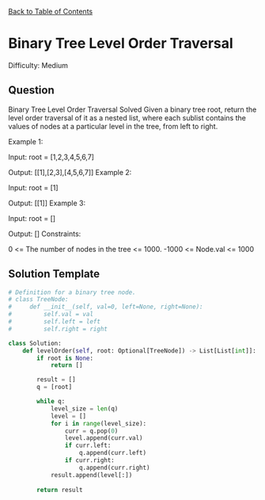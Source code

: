 [Back to Table of Contents](../README.md)

# Binary Tree Level Order Traversal
Difficulty: Medium

## Question
Binary Tree Level Order Traversal
Solved 
Given a binary tree root, return the level order traversal of it as a nested list, where each sublist contains the values of nodes at a particular level in the tree, from left to right.

Example 1:



Input: root = [1,2,3,4,5,6,7]

Output: [[1],[2,3],[4,5,6,7]]
Example 2:

Input: root = [1]

Output: [[1]]
Example 3:

Input: root = []

Output: []
Constraints:

0 <= The number of nodes in the tree <= 1000.
-1000 <= Node.val <= 1000

## Solution Template
```python
# Definition for a binary tree node.
# class TreeNode:
#     def __init__(self, val=0, left=None, right=None):
#         self.val = val
#         self.left = left
#         self.right = right

class Solution:
    def levelOrder(self, root: Optional[TreeNode]) -> List[List[int]]:
        if root is None:
            return []

        result = []
        q = [root]

        while q:
            level_size = len(q)
            level = []
            for i in range(level_size):
                curr = q.pop(0)
                level.append(curr.val)
                if curr.left:
                    q.append(curr.left)
                if curr.right:
                    q.append(curr.right)
            result.append(level[:])
        
        return result

        
```

